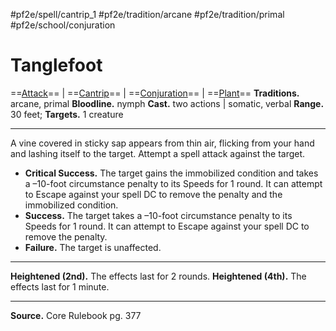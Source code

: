 #pf2e/spell/cantrip_1 #pf2e/tradition/arcane #pf2e/tradition/primal #pf2e/school/conjuration 
# Tanglefoot
==[Attack](../../../Traits/Attack.md)== | ==[Cantrip](../../../Traits/Cantrip.md)== | ==[Conjuration](../../../Traits/Conjuration.md)== | ==[Plant](../../../Traits/Plant.md)==
**Traditions.** arcane, primal
**Bloodline.** nymph
**Cast.** two actions | somatic, verbal
**Range.** 30 feet; **Targets.** 1 creature

---
A vine covered in sticky sap appears from thin air, flicking from your hand and lashing itself to the target. Attempt a spell attack against the target.

- **Critical Success.** The target gains the immobilized condition and takes a –10-foot circumstance penalty to its Speeds for 1 round. It can attempt to Escape against your spell DC to remove the penalty and the immobilized condition.
- **Success.** The target takes a –10-foot circumstance penalty to its Speeds for 1 round. It can attempt to Escape against your spell DC to remove the penalty.
- **Failure.** The target is unaffected.

---
**Heightened (2nd).** The effects last for 2 rounds.
**Heightened (4th).** The effects last for 1 minute.

---
**Source.** Core Rulebook pg. 377